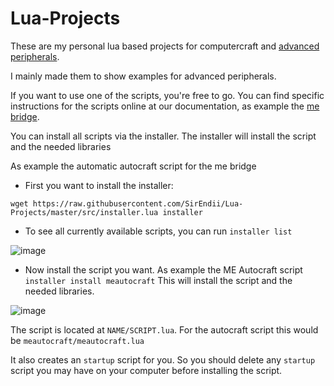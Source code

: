 # Lua-Projects

These are my personal lua based projects for computercraft and [advanced peripherals](https://github.com/SirEndii/AdvancedPeripherals).

I mainly made them to show examples for advanced peripherals. 

If you want to use one of the scripts, you're free to go.
You can find specific instructions for the scripts online at our documentation, as example the [me bridge](https://docs.intelligence-modding.de/1.16/peripherals/me_bridge/).

You can install all scripts via the installer. The installer will install the script and the needed libraries

As example the automatic autocraft script for the me bridge

- First you want to install the installer:

`wget https://raw.githubusercontent.com/SirEndii/Lua-Projects/master/src/installer.lua installer`

- To see all currently available scripts, you can run `installer list`

![image](https://user-images.githubusercontent.com/67484093/208305492-a1a357c1-a954-491f-beab-44c49d3101a1.png)

- Now install the script you want. As example the ME Autocraft script `installer install meautocraft` This will install the script and the needed libraries.

![image](https://user-images.githubusercontent.com/67484093/208305656-956254f0-c82b-4f6a-8e15-dd0da9fc0f11.png)

The script is located at `NAME/SCRIPT.lua`. For the autocraft script this would be `meautocraft/meautocraft.lua`

It also creates an `startup` script for you. So you should delete any `startup` script you may have on your computer before installing the script.
